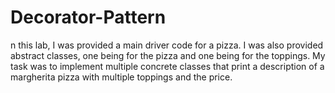 # Decorator-Pattern
n this lab, I was provided a main driver code for a pizza. I was also provided abstract classes, one being for the pizza and one being for the toppings. My task was to implement multiple concrete classes that print a description of a margherita pizza with multiple toppings and the price.
